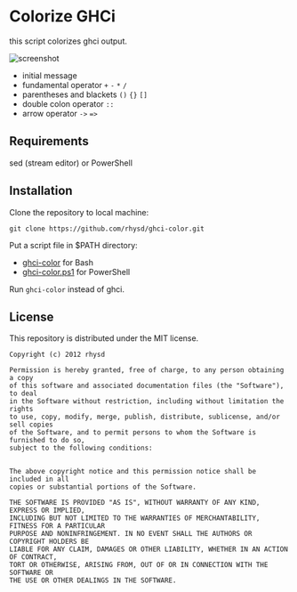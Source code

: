 # Colorize GHCi

this script colorizes ghci output.

![screenshot](https://raw.github.com/rhysd/ghci-color/master/cap.jpg)

- initial message
- fundamental operator `+` `-` `*` `/`
- parentheses and blackets `()` `{}` `[]`
- double colon operator `::`
- arrow operator `->` `=>`

## Requirements

sed (stream editor) or PowerShell

## Installation

Clone the repository to local machine:

```
git clone https://github.com/rhysd/ghci-color.git
```

Put a script file in $PATH directory:

- [ghci-color](./ghci-color) for Bash
- [ghci-color.ps1](./ghci-color.ps1) for PowerShell

Run `ghci-color` instead of ghci.

## License

This repository is distributed under the MIT license.

    Copyright (c) 2012 rhysd

    Permission is hereby granted, free of charge, to any person obtaining a copy
    of this software and associated documentation files (the "Software"), to deal
    in the Software without restriction, including without limitation the rights
    to use, copy, modify, merge, publish, distribute, sublicense, and/or sell copies
    of the Software, and to permit persons to whom the Software is furnished to do so,
    subject to the following conditions:


    The above copyright notice and this permission notice shall be included in all
    copies or substantial portions of the Software.

    THE SOFTWARE IS PROVIDED "AS IS", WITHOUT WARRANTY OF ANY KIND, EXPRESS OR IMPLIED,
    INCLUDING BUT NOT LIMITED TO THE WARRANTIES OF MERCHANTABILITY, FITNESS FOR A PARTICULAR
    PURPOSE AND NONINFRINGEMENT. IN NO EVENT SHALL THE AUTHORS OR COPYRIGHT HOLDERS BE
    LIABLE FOR ANY CLAIM, DAMAGES OR OTHER LIABILITY, WHETHER IN AN ACTION OF CONTRACT,
    TORT OR OTHERWISE, ARISING FROM, OUT OF OR IN CONNECTION WITH THE SOFTWARE OR
    THE USE OR OTHER DEALINGS IN THE SOFTWARE.
